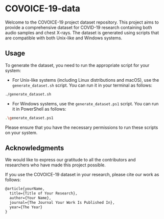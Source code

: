 # COVOICE-19-data

Welcome to the COVOICE-19 project dataset repository. This project aims to provide a comprehensive dataset for COVID-19 research containing both audio samples and chest X-rays. The dataset is generated using scripts that are compatible with both Unix-like and Windows systems.

## Usage

To generate the dataset, you need to run the appropriate script for your system:

- For Unix-like systems (including Linux distributions and macOS), use the `generate_dataset.sh` script. You can run it in your terminal as follows:

```sh
./generate_dataset.sh
```

- For Windows systems, use the `generate_dataset.ps1` script. You can run it in PowerShell as follows:

```sh
.\generate_dataset.ps1
```

Please ensure that you have the necessary permissions to run these scripts on your system.

## Acknowledgments

We would like to express our gratitude to all the contributors and researchers who have made this project possible.

If you use the COVOICE-19 dataset in your research, please cite our work as follows:

```latex
@article{yourName,
  title={Title of Your Research},
  author={Your Name},
  journal={The Journal Your Work Is Published In},
  year={The Year}
}
```